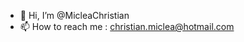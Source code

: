 - 👋 Hi, I’m @MicleaChristian
- 📫 How to reach me : christian.miclea@hotmail.com

<!---
MicleaChristian/MicleaChristian is a ✨ special ✨ repository because its `README.md` (this file) appears on your GitHub profile.
You can click the Preview link to take a look at your changes.
--->
